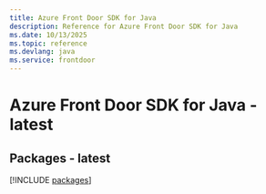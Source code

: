 ```yaml
---
title: Azure Front Door SDK for Java
description: Reference for Azure Front Door SDK for Java
ms.date: 10/13/2025
ms.topic: reference
ms.devlang: java
ms.service: frontdoor
---
```

# Azure Front Door SDK for Java - latest
## Packages - latest
[!INCLUDE [packages](front-door-index.md)]